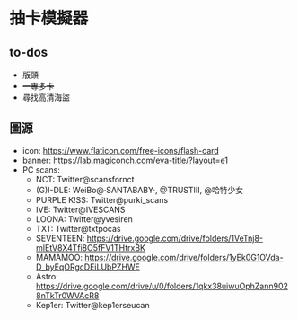 # 抽卡模擬器
## to-dos
- ~~版頭~~
- ~~一專多卡~~
- 尋找高清海盜

## 圖源
- icon: https://www.flaticon.com/free-icons/flash-card
- banner: https://lab.magiconch.com/eva-title/?layout=e1
- PC scans:
	- NCT: Twitter@scansfornct
	- (G)I-DLE: WeiBo@·SANTABABY·, @TRUSTIII, @哈特少女
	- PURPLE K!SS: Twitter@purki_scans
	- IVE: Twitter@IVESCANS
    - LOONA: Twitter@yvesiren
    - TXT: Twitter@txtpocas
    - SEVENTEEN: https://drive.google.com/drive/folders/1VeTnj8-mlEtV8X4Tfi8O5fFV1THtrxBK
    - MAMAMOO: https://drive.google.com/drive/folders/1yEk0G1OVda-D_byEqORgcDEiLUbPZHWE
    - Astro: https://drive.google.com/drive/u/0/folders/1qkx38uiwuOphZann9028nTkTr0WVAcR8
    - Kep1er: Twitter@kep1erseucan
